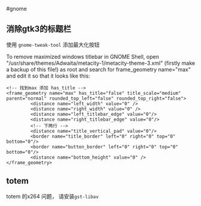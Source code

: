 #gnome


## 消除gtk3的标题栏

使用 `gnome-tweak-tool` 添加最大化按钮

To remove maximized windows titlebar in GNOME Shell, open "/usr/share/themes/Adwaita/metacity-1/metacity-theme-3.xml" (firstly make a backup of this file!) as root and search for frame_geometry name="max" and edit it so that it looks like this:

	<!-- 找到max 添加 has_title -->
	<frame_geometry name="max" has_title="false" title_scale="medium" parent="normal" rounded_top_left="false" rounded_top_right="false">
	         <distance name="left_width" value="0" />
	         <distance name="right_width" value="0" />
	         <distance name="left_titlebar_edge" value="0"/>
	         <distance name="right_titlebar_edge" value="0"/>
	         <!-- 下两行 -->
	         <distance name="title_vertical_pad" value="0"/>
	         <border name="title_border" left="0" right="0" top="0" bottom="0"/>
	         <border name="button_border" left="0" right="0" top="0" bottom="0"/>
	         <distance name="bottom_height" value="0" />
	</frame_geometry>


## totem 

totem 的x264 问题， 请安装`gst-libav`
